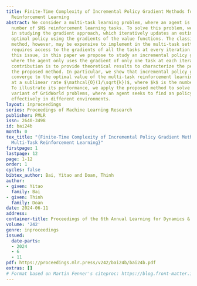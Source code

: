 ```yaml
---
title: Finite-Time Complexity of Incremental Policy Gradient Methods for Solving Multi-Task
  Reinforcement Learning
abstract: We consider a multi-task learning problem, where an agent is presented a
  number of $N$ reinforcement learning tasks. To solve this problem, we are interested
  in studying the gradient approach, which iteratively updates an estimate of the
  optimal policy using the gradients of the value functions. The classic policy gradient
  method, however, may be expensive to implement in the multi-task settings as it
  requires access to the gradients of all the tasks at every iteration. To circumvent
  this issue, in this paper we propose to study an incremental policy gradient method,
  where the agent only uses the gradient of only one task at each iteration. Our main
  contribution is to provide theoretical results to characterize the performance of
  the proposed method. In particular, we show that incremental policy gradient methods
  converge to the optimal value of the multi-task reinforcement learning objectives
  at a sublinear rate $\mathcal{O}(1/\sqrt{k})$, where $k$ is the number of iterations.
  To illustrate its performance, we apply the proposed method to solve a simple multi-task
  variant of GridWorld problems, where an agent seeks to find an policy to navigate
  effectively in different environments.
layout: inproceedings
series: Proceedings of Machine Learning Research
publisher: PMLR
issn: 2640-3498
id: bai24b
month: 0
tex_title: "{Finite-Time Complexity of Incremental Policy Gradient Methods for Solving
  Multi-Task Reinforcement Learning}"
firstpage: 1
lastpage: 12
page: 1-12
order: 1
cycles: false
bibtex_author: Bai, Yitao and Doan, Thinh
author:
- given: Yitao
  family: Bai
- given: Thinh
  family: Doan
date: 2024-06-11
address:
container-title: Proceedings of the 6th Annual Learning for Dynamics & Control Conference
volume: '242'
genre: inproceedings
issued:
  date-parts:
  - 2024
  - 6
  - 11
pdf: https://proceedings.mlr.press/v242/bai24b/bai24b.pdf
extras: []
# Format based on Martin Fenner's citeproc: https://blog.front-matter.io/posts/citeproc-yaml-for-bibliographies/
---
```

